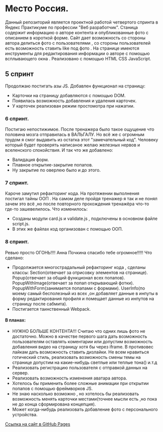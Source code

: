 # Место Россия.
Данный репозиторий является проектной работой четвертого спринта в Яндекс Практикуме по профессии "Веб разработчик".
Станица содержит информацию о авторе контента и опубликованные фото с описанием в короткой форме.
Сайт дает возможность со стороны автора делиться фото с пользователями  , со стороны пользователей есть возможность ставить like под фото .
На странице имеются инструменты для редактирования информации о авторе с помощью всплывающего окна . 
Реализовано с помощью HTML CSS JavaScript.
## 5 спринт
Продолжаю постигать азы JS. Добавлен функционал на страницу:
* Карточки на страницу добавляются с помощью DOM.
* Появилась возможность добавления и удаления карточек.
* У карточек реализован режим простомотра при нажатии.  
### 6 спринт.
Постигаю непостижимое. После тренажера было такое ощущение что половина мозга отправилась в ВАЛЬГАЛУ. Но всё же с огромным трудом я смог выдавить из остатка этот "замечательный код".
Человеку который будет проверять написаное желаю железных нервов и вселенского спокойствия.
И так что же добавлено:
* Валидация форм.
* Плавное открытие-закрытие попапов.
* Ну закрытие по оверлею было и до этого.
### 7 спринт.
Кароче замутил рефакторинг кода. На протяжении выполнения постигал тайны ООП . На самом деле пройдя тренажер я так и не понял зачем это всё ,но после повторного прохождения тренажёра что-то где-то зашевелилось. Что изменилось:
* Созданы модули card.js и validate.js , подключены в основном файле script.js.
* В этих же файлах код организован с помощью ООП.
### 8 спринт.
 Ревью просто ОГОНЬ!!!! Анна Почкина спасибо тебе огромное!!!!!
Что сделано:
* Продолжается многострадальный рефакторинг кода , сделаны классы: 
Section(отвечает за отрисовку элементов на странице).
Popup(отвечает за общий функционал всех попапов).
PopupWithImage(отвечает за попап открывающий фотки).
PopupWithForm(занимается попапами с формами).
UserInfo(по моему самый бесполезный из всех ,он добавляет данные в инпуты в форму редактирования профиля и помещает данные из инпутов на страницу после сабмита).
* Постигается таинственный Webpack.
#### В планах:
* НУЖНО БОЛЬШЕ КОНТЕНТА!!! Считаю что одних лишь фото не достаточно. Можно в качестве первого шага дать возможность пользователям оставлять коментарии
  или допустим возможность добавления видео на страницу хотя бы через iframe. В противовес лайкам дать возможность ставить дизлайки.
  Не всем нравиться готический стиль, реализовать возможность смены темы на странице допустим на какие-нибудь светлые или теплые тона() и.т.д
* Реализовать регистрацию пользователя с отправкой данных на сервер.
* Реализовать возможность изменения аватара автора. 
* Хотелось бы применить более сложные анимации при открытии попапов с помощью фреймворков JS.
* Не знаю насколько возможно , но хотелось бы реализовать возможность менять карточки местами(точнее мысли есть ,но пока не до конца сформирована концепция). 
* Может когда-нибудь реализовать добавление фото с персонального устройства.

[Cсылка на  сайт в GitHub Pages]([https://shkundinmihail.github.io/mesto/])
